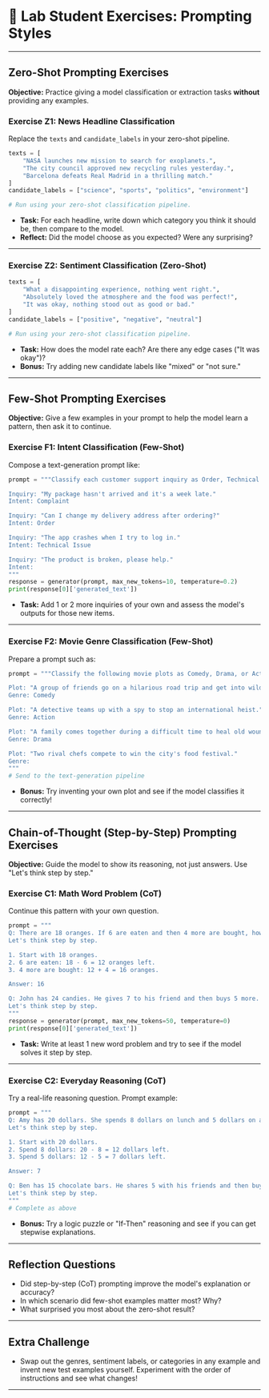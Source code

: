 # 📝 Lab Student Exercises: Prompting Styles


***

## **Zero-Shot Prompting Exercises**

**Objective:** Practice giving a model classification or extraction tasks **without** providing any examples.

### Exercise Z1: News Headline Classification

Replace the `texts` and `candidate_labels` in your zero-shot pipeline.

```python
texts = [
    "NASA launches new mission to search for exoplanets.",
    "The city council approved new recycling rules yesterday.",
    "Barcelona defeats Real Madrid in a thrilling match."
]
candidate_labels = ["science", "sports", "politics", "environment"]

# Run using your zero-shot classification pipeline.
```

- **Task:** For each headline, write down which category you think it should be, then compare to the model.
- **Reflect:** Did the model choose as you expected? Were any surprising?

***

### Exercise Z2: Sentiment Classification (Zero-Shot)

```python
texts = [
    "What a disappointing experience, nothing went right.",
    "Absolutely loved the atmosphere and the food was perfect!",
    "It was okay, nothing stood out as good or bad."
]
candidate_labels = ["positive", "negative", "neutral"]

# Run using your zero-shot classification pipeline.
```

- **Task:** How does the model rate each? Are there any edge cases ("It was okay")?
- **Bonus:** Try adding new candidate labels like "mixed" or "not sure."

***

## **Few-Shot Prompting Exercises**

**Objective:** Give a few examples in your prompt to help the model learn a pattern, then ask it to continue.

### Exercise F1: Intent Classification (Few-Shot)

Compose a text-generation prompt like:

```python
prompt = """Classify each customer support inquiry as Order, Technical Issue, or Complaint.

Inquiry: "My package hasn't arrived and it's a week late."
Intent: Complaint

Inquiry: "Can I change my delivery address after ordering?"
Intent: Order

Inquiry: "The app crashes when I try to log in."
Intent: Technical Issue

Inquiry: "The product is broken, please help."
Intent:
"""
response = generator(prompt, max_new_tokens=10, temperature=0.2)
print(response[0]['generated_text'])
```

- **Task:** Add 1 or 2 more inquiries of your own and assess the model's outputs for those new items.

***

### Exercise F2: Movie Genre Classification (Few-Shot)

Prepare a prompt such as:

```python
prompt = """Classify the following movie plots as Comedy, Drama, or Action.

Plot: "A group of friends go on a hilarious road trip and get into wild situations."
Genre: Comedy

Plot: "A detective teams up with a spy to stop an international heist."
Genre: Action

Plot: "A family comes together during a difficult time to heal old wounds."
Genre: Drama

Plot: "Two rival chefs compete to win the city's food festival."
Genre:
"""
# Send to the text-generation pipeline
```

- **Bonus:** Try inventing your own plot and see if the model classifies it correctly!

***

## **Chain-of-Thought (Step-by-Step) Prompting Exercises**

**Objective:** Guide the model to show its reasoning, not just answers. Use "Let's think step by step."

### Exercise C1: Math Word Problem (CoT)

Continue this pattern with your own question.

```python
prompt = """
Q: There are 18 oranges. If 6 are eaten and then 4 more are bought, how many are there now?
Let's think step by step.

1. Start with 18 oranges.
2. 6 are eaten: 18 - 6 = 12 oranges left.
3. 4 more are bought: 12 + 4 = 16 oranges.

Answer: 16

Q: John has 24 candies. He gives 7 to his friend and then buys 5 more. How many candies does John have?
Let's think step by step.
"""
response = generator(prompt, max_new_tokens=50, temperature=0)
print(response[0]['generated_text'])
```

- **Task:** Write at least 1 new word problem and try to see if the model solves it step by step.

***

### Exercise C2: Everyday Reasoning (CoT)

Try a real-life reasoning question. Prompt example:

```python
prompt = """
Q: Amy has 20 dollars. She spends 8 dollars on lunch and 5 dollars on a gift. How much money does she have left?
Let's think step by step.

1. Start with 20 dollars.
2. Spend 8 dollars: 20 - 8 = 12 dollars left.
3. Spend 5 dollars: 12 - 5 = 7 dollars left.

Answer: 7

Q: Ben has 15 chocolate bars. He shares 5 with his friends and then buys 3 more. How many does he have now?
Let's think step by step.
"""
# Complete as above
```

- **Bonus:** Try a logic puzzle or "If-Then" reasoning and see if you can get stepwise explanations.

***

## **Reflection Questions**

- Did step-by-step (CoT) prompting improve the model's explanation or accuracy?
- In which scenario did few-shot examples matter most? Why?
- What surprised you most about the zero-shot result?

***

## **Extra Challenge**

- Swap out the genres, sentiment labels, or categories in any example and invent new test examples yourself. Experiment with the order of instructions and see what changes!

***

